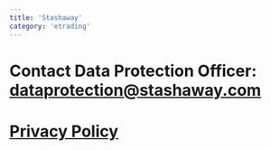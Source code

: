 ```yaml
---
title: 'Stashaway'
category: 'etrading'
---
```


# Contact Data Protection Officer: dataprotection@stashaway.com

# [Privacy Policy](https://www.stashaway.sg/legal/privacy-policy)
